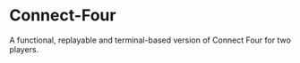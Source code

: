 # Connect-Four
A functional, replayable and terminal-based version of Connect Four for two players.
